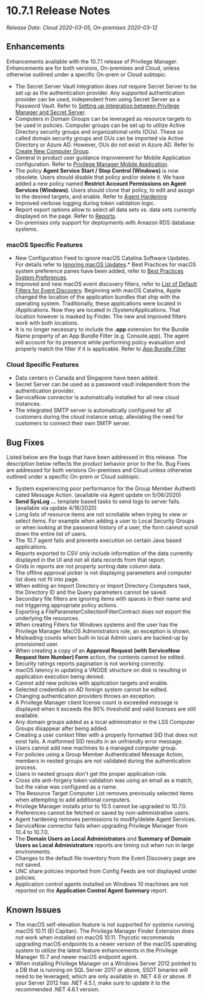 [title]: # (10.7.1 Release)
[tags]: # (on-premises,cloud)
[priority]: # (30096)
# 10.7.1 Release Notes

_Release Date: Cloud 2020-03-05, On-premises 2020-03-12_

## Enhancements

Enhancements available with the 10.7.1 release of Privilege Manager. Enhancements are for both versions, On-premises and Cloud, unless otherwise outlined under a specific On-prem or Cloud subtopic.

* The Secret Server Vault integration does not require Secret Server to be set up as the authentication provider. Any supported authentication provider can be used, independent from using Secret Server as a Password Vault. Refer to [Setting up Integration between Privilege Manager and Secret Server](../integration/thycotic/set-up-pm-ss-integration.md).
* Computers in Domain Groups can be leveraged as resource targets to be used in policies. Computer groups can be set up to utilize Active Directory security groups and organizational units (OUs). These so called domain security groups and OUs can be imported via Active Directory or Azure AD. However, OUs do not exist in Azure AD. Refer to [Create New Computer Group](../local-security/ls-computer-groups.md#create_new_computer_group).
* General in product user guidance improvement for Mobile Application configuration. Refer to [Privilege Manager Mobile Application](../mobile/index.md).
* The policy __Agent Service Start / Stop Control (Windows)__ is now obsolete. Users should disable that policy and/or delete it. We have added a new policy named __Restrict Account Permissions on Agent Services (Windows)__. Users should clone that policy, to edit and assign to the desired targets, and enable. Refer to [Agent Hardening](../agents/win/agent-hardening.md)
* Improved verbose logging during token validation logic.
* Report export options allow to select all data sets vs. data sets currently displayed on the page. Refer to [Reports](../reports/index.md).
* On-premises only support for deployments with Amazon RDS database systems.

### macOS Specific Features

* New Configuration Feed to ignore macOS Catalina Software Updates. For details refer to [Ignoring macOS Updates](../config-feeds/ignore-os-updates.md).* Best Practices for macOS system preference panes have been added, refer to [Best Practices System Preferences](../ui/macOS/bp-sys-pref.md).
* Improved and new macOS event discovery filters, refer to [List of Default Filters for Event Discovery](../app-control/filters/types/macOS). Beginning with macOS Catalina, Apple changed the location of the application bundles that ship with the operating system. Traditionally, these applications were located in /Applications. Now they are located in /System/Applications. That location however is masked by Finder. The new and improved filters work with both locations.
* It is no longer necessary to include the __.app__ extension for the Bundle Name property of an App Bundle Filter (e.g. Console.app). The agent will account for its presence while performing policy evaluation and properly match the filter if it is applicable. Refer to [App Bundle Filter](../app-control/filters/types/macOS/app-bundle.md)

### Cloud Specific Features

* Data centers in Canada and Singapore have been added.
* Secret Server can be used as a password vault independent from the authentication provider.
* ServiceNow connector is automatically installed for all new cloud instances.
* The integrated SMTP server is automatically configured for all customers during the cloud instance setup, alleviating the need for customers to connect their own SMTP server.

## Bug Fixes

Listed below are the bugs that have been addressed in this release. The description below reflects the product behavior prior to the fix. Bug Fixes are addressed for both versions On-premises and Cloud unless otherwise outlined under a specific On-prem or Cloud subtopic.

* System experiencing poor performance for the Group Member Authenticated Message Action. (available via Agent update on 5/06/2020)
* __Send SysLog ...__ template based tasks to send logs to server fails. (available via update 4/16/2020)
* Long lists of resource items are not scrollable when trying to view or select items. For example when adding a user to Local Security Groups or when looking at the password history of a user, the form cannot scroll down the entire list of users.
* The 10.7 agent fails and prevents execution on certain Java based applications.
* Reports exported to CSV only include information of the data currently displayed in the UI and not all data records from that report.
* Grids in reports are not properly sorting date column data.
* The offline approval picker is not displaying parameters and computer list does not fit into page.
* When editing an Import Directory or Import Directory Computers task, the Directory ID and the Query parameters cannot be saved.
* Secondary file filters are ignoring items with spaces in their name and not triggering appropriate policy actions.
* Exporting a FileParameterCollectionFilterContract does not export the underlying file resources.
* When creating Filters for Windows systems and the user has the Privilege Manager MacOS Administrators role, an exception is shown.
* Misleading counts when built-in local Admin users are backed-up by provisioned user.
* When creating a copy of an __Approval Request (with ServiceNow Request Item Number) Form__ action, the contents cannot be edited.
* Security ratings reports pagination is not working correctly.
* macOS latency in updating a VNODE structure on disk is resulting in application execution being denied.
* Cannot add new policies with application targets and enable.
* Selected credentials on AD foreign system cannot be edited.
* Changing authentication providers throws an exception.
* A Privilege Manager client license count is exceeded message is displayed when it exceeds the 90% threshold and valid licenses are still available.
* Any domain groups added as a local administrator in the LSS Computer Groups disappear after being added.
* Creating a user context filter with a properly formatted SID that does not exist fails. A malformed SID results in an unfriendly error message.
* Users cannot add new machines to a managed computer group.
* For policies using a Group Member Authenticated Message Action, members in nested groups are not validated during the authentication process.
* Users in nested groups don't get the proper application role.
* Cross site anti-forgery token validation was using an email as a match, but the value was configured as a name.
* The Resource Target Computer List removes previously selected items when attempting to add additional computers.
* Privilege Manager installs prior to 10.5 cannot be upgraded to 10.7.0.
* Preferences cannot be fetched or saved by non-administrative users.
* Agent hardening removes permissions to modify/delete Agent Services.
* ServiceNow connector fails when upgrading Privilege Manager from 10.4 to 10.7.0.
* The __Domain Users as Local Administrators__ and __Summary of Domain Users as Local Administrators__ reports are timing out when run in large environments.
* Changes to the default file inventory from the Event Discovery page are not saved.
* UNC share policies imported from Config Feeds are not displayed under policies.
* Application control agents installed on Windows 10 machines are not reported on the __Application Control Agent Summary__ report.

## Known Issues

* The macOS self-elevation feature is not supported for systems running macOS 10.11 (El Capitan). The Privilege Manager Finder Extension does not work when installed on macOS 10.11. Thycotic recommends upgrading macOS endpoints to a newer version of the macOS operating system to utilize the latest feature enhancements in the Privilege Manager 10.7 and newer macOS endpoint agent.
* When installing Privilege Manager on a Windows Server 2012 pointed to a DB that is running on SQL Server 2017 or above, SSDT binaries will need to be leveraged, which are only available in .NET 4.6 or above. If your Server 2012 has .NET 4.5.1, make sure to update it to the recommended .NET 4.6.1 version.
